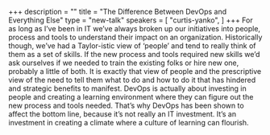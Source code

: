 +++
description = ""
title = "The Difference Between DevOps and Everything Else"
type = "new-talk"
speakers = [
        "curtis-yanko",
]
+++
For as long as I’ve been in IT we’ve always broken up our initiatives into people, process and tools to understand their impact on an organization. Historically though, we’ve had a Taylor-istic view of ‘people’ and tend to really think of them as a set of skills. If the new process and tools required new skills we’d ask ourselves if we needed to train the existing folks or hire new one, probably a little of both. It is exactly that view of people and the prescriptive view of the need to tell them what to do and how to do it that has hindered and strategic benefits to manifest. DevOps is actually about investing in people and creating a learning environment where they can figure out the new process and tools needed. That’s why DevOps has been shown to affect the bottom line, because it’s not really an IT investment. It’s an investment in creating a climate where a culture of learning can flourish.